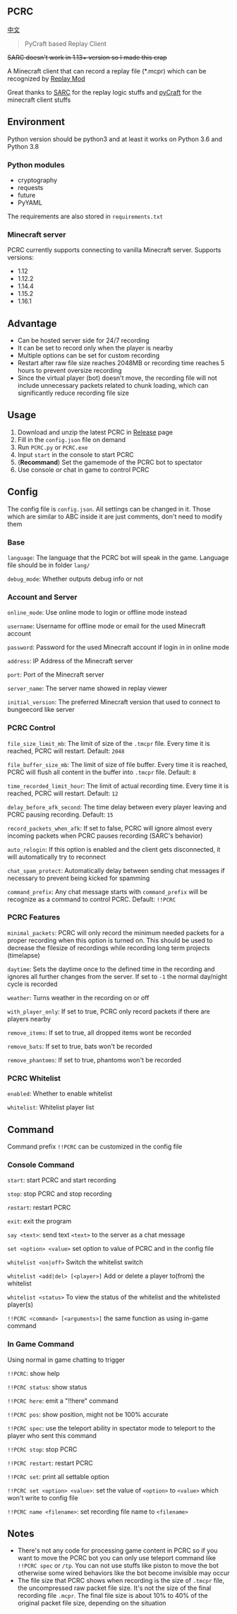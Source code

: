 PCRC
--------

[中文](https://github.com/Fallen-Breath/PCRC/blob/master/readme_cn.md)

> PyCraft based Replay Client

~~SARC doesn't work in 1.13+ version so I made this crap~~

A Minecraft client that can record a replay file (*.mcpr) which can be recognized by [Replay Mod](https://www.replaymod.com/)

Great thanks to [SARC](https://github.com/Robitobi01/SARC) for the replay logic stuffs and [pyCraft](https://github.com/ammaraskar/pyCraft) for the minecraft client stuffs

## Environment

Python version should be python3 and at least it works on Python 3.6 and Python 3.8

### Python modules

- cryptography
- requests
- future
- PyYAML

The requirements are also stored in `requirements.txt`

### Minecraft server

PCRC currently supports connecting to vanilla Minecraft server. Supports versions:

- 1.12
- 1.12.2
- 1.14.4
- 1.15.2
- 1.16.1

## Advantage

- Can be hosted server side for 24/7 recording
- It can be set to record only when the player is nearby
- Multiple options can be set for custom recording
- Restart after raw file size reaches 2048MB or recording time reaches 5 hours to prevent oversize recording
- Since the virtual player (bot) doesn't move, the recording file will not include unnecessary packets related to chunk loading, which can significantly reduce recording file size

## Usage

1. Download and unzip the latest PCRC in [Release](https://github.com/Fallen-Breath/PCRC/releases) page
2. Fill in the `config.json` file on demand
3. Run `PCRC.py` or `PCRC.exe`
4. Input `start` in the console to start PCRC
5. (**Recommand**) Set the gamemode of the PCRC bot to spectator
6. Use console or chat in game to control PCRC

## Config

The config file is `config.json`. All settings can be changed in it. Those which are similar to ABC inside it are just comments, don't need to modify them

### Base

`language`: The language that the PCRC bot will speak in the game. Language file should be in folder `lang/`

`debug_mode`: Whether outputs debug info or not

### Account and Server

`online_mode`: Use online mode to login or offline mode instead

`username`: Username for offline mode or email for the used Minecraft account

`password`: Password for the used Minecraft account if login in in online mode

`address`: IP Address of the Minecraft server

`port`: Port of the Minecraft server

`server_name`: The server name showed in replay viewer

`initial_version`: The preferred Minecraft version that used to connect to bungeecord like server

### PCRC Control

`file_size_limit_mb`: The limit of size of the `.tmcpr` file. Every time it is reached, PCRC will restart. Default: `2048`

`file_buffer_size_mb`: The limit of size of file buffer. Every time it is reached, PCRC will flush all content in the buffer into `.tmcpr` file. Default: `8`
    
`time_recorded_limit_hour`: The limit of actual recording time. Every time it is reached, PCRC will restart. Default: `12`
    
`delay_before_afk_second`: The time delay between every player leaving and PCRC pausing recording. Default: `15`

`record_packets_when_afk`: If set to false, PCRC will ignore almost every incoming packets when PCRC pauses recording (SARC's behavior)

`auto_relogin`: If this option is enabled and the client gets disconnected, it will automatically try to reconnect

`chat_spam_protect`: Automatically delay between sending chat messages if necessary to prevent being kicked for spamming

`command_prefix`: Any chat message starts with `command_prefix` will be recognize as a command to control PCRC. Default: `!!PCRC`

### PCRC Features

`minimal_packets`: PCRC will only record the minimum needed packets for a proper recording when this option is turned on. This should be used to decrease the filesize of recordings while recording long term projects (timelapse)

`daytime`: Sets the daytime once to the defined time in the recording and ignores all further changes from the server. If set to `-1` the normal day/night cycle is recorded

`weather`: Turns weather in the recording on or off

`with_player_only`: If set to true, PCRC only record packets if there are players nearby

`remove_items`: If set to true, all dropped items wont be recorded

`remove_bats`: If set to true, bats won't be recorded

`remove_phantoms`: If set to true, phantoms won't be recorded

### PCRC Whitelist

`enabled`: Whether to enable whitelist

`whitelist`: Whitelist player list

## Command

Command prefix `!!PCRC` can be customized in the config file

### Console Command

`start`: start PCRC and start recording

`stop`: stop PCRC and stop recording

`restart`: restart PCRC

`exit`: exit the program

`say <text>`: send text `<text>` to the server as a chat message

`set <option> <value>` set option to value of PCRC and in the config file

`whitelist <on|off>` Switch the whitelist switch

`whitelist <add|del> [<player>]` Add or delete a player to(from) the whitelist

`whitelist <status>` To view the status of the whitelist and the whitelisted player(s)

`!!PCRC <command> [<arguments>]` the same function as using in-game command

### In Game Command

Using normal in game chatting to trigger

`!!PCRC`: show help

`!!PCRC status`: show status

`!!PCRC here`: emit a "!!here" command

`!!PCRC pos`: show position, might not be 100% accurate

`!!PCRC spec`: use the teleport ability in spectator mode to teleport to the player who sent this command

`!!PCRC stop`: stop PCRC

`!!PCRC restart`: restart PCRC

`!!PCRC set`: print all settable option

`!!PCRC set <option> <value>`: set the value of `<option>` to `<value>` which won't write to config file

`!!PCRC name <filename>`: set recording file name to `<filename>`

## Notes

- There's not any code for processing game content in PCRC so if you want to move the PCRC bot you can only use teleport command like `!!PCRC spec` or `/tp`. You can not use stuffs like piston to move the bot otherwise some wired behaviors like the bot become invisible may occur
- The file size that PCRC shows when recording is the size of `.tmcpr` file, the uncompressed raw packet file size. It's not the size of the final recording file `.mcpr`. The final file size is about 10% to 40% of the original packet file size, depending on the situation
